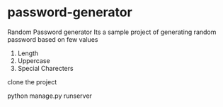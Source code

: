 # password-generator
Random Password generator
Its a sample project of generating random password based on few values
1. Length 
2. Uppercase
3. Special Charecters

clone the project 

python manage.py runserver
